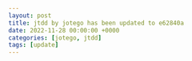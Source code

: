 ```yaml
---
layout: post
title: jtdd by jotego has been updated to e62840a
date: 2022-11-28 00:00:00 +0000
categories: [jotego, jtdd]
tags: [update]
---
```


